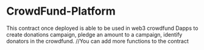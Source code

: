 # CrowdFund-Platform

This contract once deployed is able to be used in web3 crowdfund Dapps to create donations campaign, pledge an amount to a campaign, identify donators in the crowdfund.
//You can add more functions to the contract
